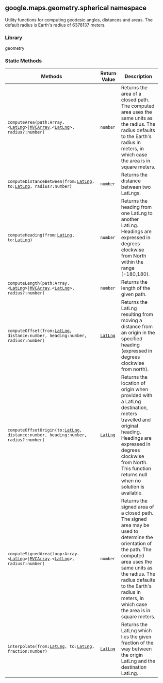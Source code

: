 <h2 id="spherical">
google.maps.geometry.spherical
namespace
</h2><p>Utility functions for computing geodesic angles, distances and areas. The default radius is Earth's radius of 6378137 meters.</p><h3>Library</h3><p>geometry</p><h3>Static Methods</h3><table summary="namespace spherical - Static Methods" width="100%">
<thead>
<tr><th>Methods</th>
<th>Return Value</th>
<th>Description</th>
</tr></thead>
<tbody>
<tr>
<td><code>computeArea(path:Array.&lt;<a href="#LatLng">LatLng</a>&gt;|<a href="#MVCArray">MVCArray</a>.&lt;<a href="#LatLng">LatLng</a>&gt;, radius?:number)</code></td>
<td><code>number</code></td>
<td>Returns the area of a closed path. The computed area uses the same units as the radius. The radius defaults to the Earth's radius in meters, in which case the area is in square meters.</td>
</tr>
<tr>
<td><code>computeDistanceBetween(from:<a href="#LatLng">LatLng</a>, to:<a href="#LatLng">LatLng</a>, radius?:number)</code></td>
<td><code>number</code></td>
<td>Returns the distance between two LatLngs.</td>
</tr>
<tr>
<td><code>computeHeading(from:<a href="#LatLng">LatLng</a>, to:<a href="#LatLng">LatLng</a>)</code></td>
<td><code>number</code></td>
<td>Returns the heading from one LatLng to another LatLng. Headings are expressed in degrees clockwise from North within the range [-180,180).</td>
</tr>
<tr>
<td><code>computeLength(path:Array.&lt;<a href="#LatLng">LatLng</a>&gt;|<a href="#MVCArray">MVCArray</a>.&lt;<a href="#LatLng">LatLng</a>&gt;, radius?:number)</code></td>
<td><code>number</code></td>
<td>Returns the length of the given path.</td>
</tr>
<tr>
<td><code>computeOffset(from:<a href="#LatLng">LatLng</a>, distance:number, heading:number, radius?:number)</code></td>
<td><code><a href="#LatLng">LatLng</a></code></td>
<td>Returns the LatLng resulting from moving a distance from an origin in the specified heading (expressed in degrees clockwise from north).</td>
</tr>
<tr>
<td><code>computeOffsetOrigin(to:<a href="#LatLng">LatLng</a>, distance:number, heading:number, radius?:number)</code></td>
<td><code><a href="#LatLng">LatLng</a></code></td>
<td>Returns the location of origin when provided with a LatLng destination, meters travelled and original heading. Headings are expressed in degrees clockwise from North. This function returns null when no solution is available.</td>
</tr>
<tr>
<td><code>computeSignedArea(loop:Array.&lt;<a href="#LatLng">LatLng</a>&gt;|<a href="#MVCArray">MVCArray</a>.&lt;<a href="#LatLng">LatLng</a>&gt;, radius?:number)</code></td>
<td><code>number</code></td>
<td>Returns the signed area of a closed path. The signed area may be used to determine the orientation of the path. The computed area uses the same units as the radius. The radius defaults to the Earth's radius in meters, in which case the area is in square meters.</td>
</tr>
<tr>
<td><code>interpolate(from:<a href="#LatLng">LatLng</a>, to:<a href="#LatLng">LatLng</a>, fraction:number)</code></td>
<td><code><a href="#LatLng">LatLng</a></code></td>
<td>Returns the LatLng which lies the given fraction of the way between the origin LatLng and the destination LatLng.</td>
</tr>
</tbody>
</table>